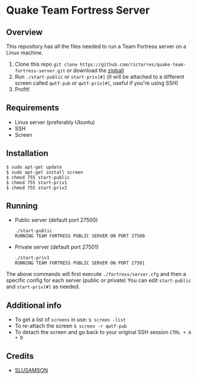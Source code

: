 # Quake Team Fortress Server

## Overview
This repository has all the files needed to run a Team Fortress server on a Linux machine.

1. Clone this repo `git clone https://github.com/rictorres/quake-team-fortress-server.git` or download the [zipball](https://github.com/rictorres/quake-team-fortress-server/archive/master.zip)
2. Run `./start-public` or `start-priv[#]` (it will be attached to a different screen called `qwtf-pub` or `qwtf-priv[#]`, useful if you're using SSH)
3. Profit!


## Requirements
- Linux server (preferably Ubuntu)
- SSH
- Screen


## Installation
```
$ sudo apt-get update
$ sudo apt-get install screen
$ chmod 755 start-public
$ chmod 755 start-priv1
$ chmod 755 start-priv2
```


## Running
- Public server (default port 27500)
  ```
  ./start-public
  RUNNING TEAM FORTRESS PUBLIC SERVER ON PORT 27500
  ```
- Private server (default port 27501)
  ```
  ./start-priv1
  RUNNING TEAM FORTRESS PUBLIC SERVER ON PORT 27501
  ```
The above commands will first execute `./fortress/server.cfg` and then a specific config for each server (public or private)
You can edit `start-public` and `start-priv[#]` as needed.


## Additional info
- To get a list of `screens` in use:
  `$ screen -list`
- To re-attach the screen
  `$ screen -r qwtf-pub`
- To detach the screen and go back to your original SSH session
  `CTRL + A + D`


## Credits
- [SLUSAMSON](http://www.bluemunkey.com/?p=124)
